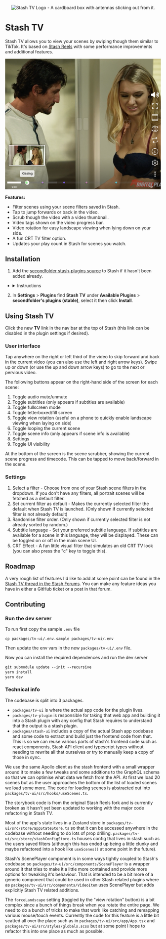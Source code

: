 <p align="center">
  <img alt="Stash TV Logo - A cardboard box with antennas sticking out from it." src="https://raw.githubusercontent.com/secondfolder/stash-tv/main/packages/tv-ui/src/public/apple-touch-icon.png">
</p>

# Stash TV

Stash TV allows you to view your scenes by swiping though them similar to TikTok. It's based on [Stash
Reels](https://github.com/Valkyr-JS/StashReels) with some performance improvements and additional features.

<p align="center">
  <img alt="Screenshot of the main stash tv interface." src="https://raw.githubusercontent.com/secondfolder/stash-tv/main/docs/stash-tv-screenshot.png">
</p>

**Features:**
- Filter scenes using your scene filters saved in Stash.
- Tap to jump forwards or back in the video.
- Scrub though the video with a video thumbnail.
- Video tags shown on the video progress bar.
- Video rotation for easy landscape viewing when lying down on your side.
- A fun CRT TV filter option.
- Updates your play count in Stash for scenes you watch.


## Installation

1. Add the [secondfolder stash-plugins source](https://github.com/secondfolder/stash-plugins) to Stash if it hasn't been
   added already.
<ul>
<li>
<details>
<summary>Instructions</summary>

Plugins can be installed and managed from the **Settings** > **Plugins** page.

Under the **Available Plugins** section click **Add Source** and enter the following details:

**Name:**
```
secondfolder's plugins (stable)
```
**Source URL:**
```
https://secondfolder.github.io/stash-plugins/stable/index.yml
```
**Local Path:**
```
secondfolder-stable
```

</details>
</li>
</ul>

2. In **Settings** > **Plugins** find **Stash TV** under **Available Plugins** > **secondfolder's plugins (stable)**, select it then click **Install**.

## Using Stash TV

Click the new **TV** link in the nav bar at the top of Stash (this link can be disabled in the plugin settings if desired).

### User interface

Tap anywhere on the right or left third of the video to skip forward and back in the current video (you can also use the left and
right arrow keys).
Swipe up or down (or use the up and down arrow keys) to go to the next or pervious video.

The following buttons appear on the right-hand side of the screen for each scene:

1. Toggle audio mute/unmute
2. Toggle subtitles (only appears if subtitles are available)
3. Toggle fullscreen mode
4. Toggle letterboxed/fill screen
5. Toggle view rotation (useful on a phone to quickly enable landscape viewing when laying on side)
6. Toggle looping the current scene
7. Toggle scene info (only appears if scene info is available)
8. Settings
9. Toggle UI visibility

At the bottom of the screen is the scene scrubber, showing the current scene progress and timecode. This can be tapped to move back/forward in the scene.

### Settings

1. Select a filter - Choose from one of your Stash scene filters in the dropdown. If you don't have any filters, all portrait scenes will be fetched as a default filter.
2. Set current filter as default - Makes the currently selected filter the default when Stash TV is launched. (Only
   shown if currently selected filter is not already default)
3. Randomise filter order. (Only shown if currently selected filter is not already sorted by random.)
4. Subtitle language - Set your preferred subtitle language. If subtitles are available for a scene in this language,
   they will be displayed. These can be toggled on or off in the main scene UI.
5. CRT Effect - A fun little visual filter that simulates an old CRT TV look (you can also press the "c" key to toggle this).

## Roadmap
A very rough list of features I'd like to add at some point can be found in the [Stash TV thread in the Stash
Forums](https://discourse.stashapp.cc/t/stash-tv/3627#p-7207-roadmap-6). You can make any feature ideas you have in
either a GitHub ticket or a post in that forum.

## Contributing
### Run the dev server
To run first copy the sample `.env` file
```shell
cp packages/tv-ui/.env.sample packages/tv-ui/.env
```
Then update the env vars in the new `packages/tv-ui/.env` file.

Now you can install the required dependences and run the dev server
```shell
git submodule update --init --recursive
yarn install
yarn dev
```

### Technical info
The codebase is split into 3 packages.
- `packages/tv-ui` is where the actual app code for the plugin lives.
- `packages/tv-plugin` is responsible for taking that web app and building it into a Stash plugin with any config that Stash requires to understand that the output is a stash plugin. 
- `packages/stash-ui` includes a copy of the actual
Stash app codebase and some code to extract and build just the frontend code from that. This is so we can reuse various parts
of stash's frontend code such as react components, Stash API client and typescript types without needing to rewrite all that
ourselves or try to manually keep a copy of those in sync.

We use the same Apollo client as the stash frontend with a small wrapper around it to make a few tweaks and some additions to the GraphQL
schema so that we can optimise what data we fetch from the API. At first we load 20 scenes but as the user approaches the
bottom of the list of loaded scenes we load some more. The code for loading scenes is abstracted out into `packages/tv-ui/src/hooks/useScenes.ts`.

The storybook code is from the original Stash Reels fork and is currently broken as it hasn't yet been updated to
working with the major code refactoring in Stash TV.

Most of the app's state lives in a Zustand store in `packages/tv-ui/src/store/appStateStore.ts` so that it can be
accessed anywhere in the codebase without needing to do lots of prop drilling.
`packages/tv-ui/src/store/stashConfigStore.ts` houses config that lives in stash such as the users saved filters
(although this has ended up being a little clunky and maybe refactored into a hook like `useScenes()` at some point in
the future).

Stash's ScenePlayer component is in some ways tightly coupled to Stash's codebase so
`packages/tv-ui/src/components/ScenePlayer` is a wrapper around it that tries to make it a little more contained and
provide more options for tweaking it's behaviour. That is intended to be a bit more of a generic component that could be
used in other Stash related plugins where as `packages/tv-ui/src/components/VideoItem` uses ScenePlayer but adds explicitly Stash
TV related additions.

The `forceLandscape` setting (toggled by the "view rotation" button) is a bit complex since a bunch of things break when
you rotate the entire page. We need to do a bunch of tricks to make that work like catching and remapping various
mouse/touch events. Currently the code for this feature is a little bit scatted all over the place such as in
`packages/tv-ui/src/app/App.tsx` and `packages/tv-ui/src/styles/globals.scss` but at some point I hope to refactor this
into one place as much as possible.
